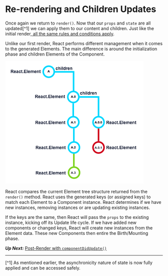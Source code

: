 # Re-rendering and Children Updates
 Once again we return to `render()`. Now that our `props` and `state` are all updated[^1] we can apply them to our content and children. Just like the initial render,[ all the same rules and conditions apply](../birth/component_render.md). 
  
 Unlike our first render, React performs different management when it comes to the generated Elements. The main difference is around the initialization phase and children Elements of the Component. 
 
 ![](react-tree-update.png)
 
 React compares the current Element tree structure returned from the `render()` method. React uses the generated keys (or assigned keys) to match each Element to a Component instance. React determines if we have new instances, removing instances or are updating existing instances.
 
 If the keys are the same, then React will pass the `props` to the existing instance, kicking off its Update life cycle. If we have added new components or changed keys, React will create new instances from the Element data. These new Components then entire the Birth/Mounting phase.
 
 ***Up Next:*** [Post-Render with `componentDidUpdate()`](postrender_with_componentdidupdate.md)
 
 ---
 
 [^1] As mentioned earlier, the asynchronicity nature of state is now fully applied and can be accessed safely.
 
 